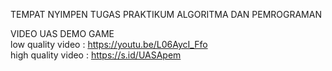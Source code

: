 TEMPAT NYIMPEN TUGAS PRAKTIKUM ALGORITMA DAN PEMROGRAMAN

VIDEO UAS DEMO GAME  
low quality video : https://youtu.be/L06AycI_Ffo  
high quality video : https://s.id/UASApem

